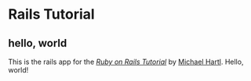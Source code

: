 # Rails Tutorial

## hello, world

This is the rails app for the [*Ruby on Rails Tutorial*](https://railstutorial.jp/)
by [Michael Hartl](http://www.michaelhartl.com/). Hello, world!
